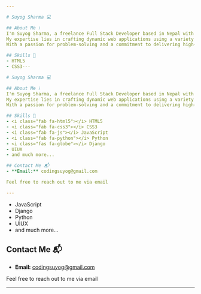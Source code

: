 ```yaml
---

# Suyog Sharma 💻

## About Me ℹ️
I'm Suyog Sharma, a freelance Full Stack Developer based in Nepal with a wealth of experience spanning over 8+ companies. 
My expertise lies in crafting dynamic web applications using a variety of technologies, including HTML5, CSS3, JavaScript, Django, Python, and more.
With a passion for problem-solving and a commitment to delivering high-quality code, I strive to create efficient and user-friendly solutions for my clients.

## Skills 🚀
- HTML5
- CSS3---

# Suyog Sharma 💻

## About Me ℹ️
I'm Suyog Sharma, a freelance Full Stack Developer based in Nepal with a wealth of experience spanning over 8+ companies. 
My expertise lies in crafting dynamic web applications using a variety of technologies, including HTML5, CSS3, JavaScript, Django, Python, and more.
With a passion for problem-solving and a commitment to delivering high-quality code, I strive to create efficient and user-friendly solutions for my clients.

## Skills 🚀
- <i class="fab fa-html5"></i> HTML5
- <i class="fab fa-css3"></i> CSS3
- <i class="fab fa-js"></i> JavaScript
- <i class="fab fa-python"></i> Python
- <i class="fas fa-globe"></i> Django
- UIUX 
- and much more...

## Contact Me 📬
- **Email:** codingsuyog@gmail.com

Feel free to reach out to me via email 

---
```


- JavaScript
- Django
- Python
- UIUX 
- and much more...



## Contact Me 📬
- **Email:** codingsuyog@gmail.com


Feel free to reach out to me via email 

---
